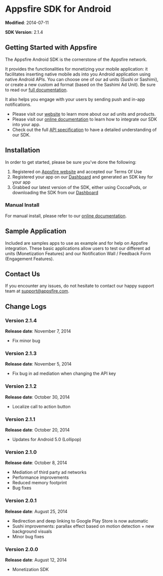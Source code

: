 Appsfire SDK for Android
========================

**Modified**: 2014-07-11

**SDK Version**: 2.1.4

## Getting Started with Appsfire
The Appsfire Android SDK is the cornerstone of the Appsfire network.

It provides the functionalities for monetizing your mobile application: it facilitates inserting native mobile ads into you Android application using native Android APIs. You can choose one of our ad units (Sushi or Sashimi), or create a new custom ad format (based on the Sashimi Ad Unit). Be sure to read our [full documentation](http://docs.appsfire.com/sdk/android/integration-reference/Introduction).

It also helps you engage with your users by sending push and in-app notifications.

- Please visit our [website](http://appsfire.com) to learn more about our ad units and products.
- Please visit our [online documentation](http://docs.appsfire.com/sdk/android/integration-reference/Introduction) to learn how to integrate our SDK into your app.
- Check out the full [API specification](http://docs.appsfire.com/sdk/android/api-reference/) to have a detailed understanding of our SDK.

## Installation

In order to get started, please be sure you've done the following:

1. Registered on [Appsfire website](http://www.appsfire.com/) and accepted our Terms Of Use
2. Registered your app on our [Dashboard](http://dashboard.appsfire.com/) and generated an SDK key for your app
3. Grabbed our latest version of the SDK, either using CocoaPods, or downloading the SDK from our [Dashboard](http://dashboard.appsfire.com/app/doc)

### Manual Install

For manual install, please refer to our [online documentation](http://docs.appsfire.com/sdk/android/integration-reference/).

## Sample Application
Included are samples apps to use as example and for help on Appsfire integration. These basic applications allow users to test our different ad units (Monetization Features) and our Notification Wall / Feedback Form (Engagement Features).

## Contact Us
If you encounter any issues, do not hesitate to contact our happy support team at support@appsfire.com.

## Change Logs

### Version 2.1.4
**Release date**: November 7, 2014

- Fix minor bug

### Version 2.1.3
**Release date**: November 5, 2014

- Fix bug in ad mediation when changing the API key

### Version 2.1.2
**Release date**: October 30, 2014

- Localize call to action button

### Version 2.1.1
**Release date**: October 20, 2014

- Updates for Android 5.0 (Lollipop)

### Version 2.1.0
**Release date**: October 8, 2014

- Mediation of third party ad networks
- Performance improvements
- Reduced memory footprint
- Bug fixes

### Version 2.0.1
**Release date**: August 25, 2014

- Redirection and deep linking to Google Play Store is now automatic
- Sushi improvements: parallax effect based on motion detection + new background visuals
- Minor bug fixes

### Version 2.0.0
**Release date**: August 12, 2014

- Monetization SDK
